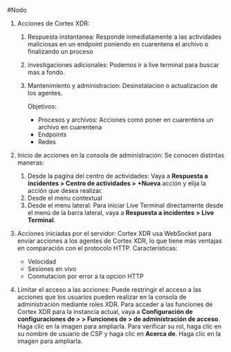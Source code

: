 #Nodo

1. Acciones de Cortex XDR:
	1. Respuesta instantanea: Responde inmediatamente a las actividades maliciosas en un endpoint poniendo en cuarentena el archivo o finalizando un proceso
	2. investigaciones adicionales: Podemos ir a live terminal para buscar mas a fondo.
	3. Mantenimiento y administracion: Desinstalacion o actualizacion de los agentes.
	   
	   Objetivos: 
	   - Procesos y archivos: Acciones como poner en cuarentena un archivo en cuarentena
	   - Endpoints
	   - Redes

2. Inicio de acciones en la consola de administración: Se conocen distintas maneras:
	1. Desde la pagina del centro de actividades: Vaya a **Respuesta a incidentes > Centro de actividades > +Nueva** acción y elija la acción que desea realizar.
	2. Desde el menu contextual
	3. Desde el menu lateral: Para iniciar Live Terminal directamente desde el menú de la barra lateral, vaya a **Respuesta a incidentes** **> Live Terminal**.
3. Acciones iniciadas por el servidor: Cortex XDR usa WebSocket para enviar acciones a los agentes de Cortex XDR, lo que tiene más ventajas en comparación con el protocolo HTTP. Caracteristicas: 
   - Velocidad
   - Sesiones en vivo
   - Conmutacion por error a la opcion HTTP

4. Limitar el acceso a las acciones: Puede restringir el acceso a las acciones que los usuarios pueden realizar en la consola de administración mediante roles XDR.
   Para acceder a las funciones de Cortex XDR para la instancia actual, vaya a **Configuración de configuraciones de > > Funciones de > de administración de acceso**. Haga clic en la imagen para ampliarla.
   Para verificar su rol, haga clic en su nombre de usuario de CSP y haga clic en **Acerca de**. Haga clic en la imagen para ampliarla.